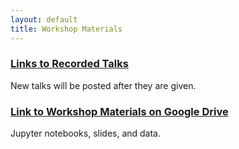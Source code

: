 ```yaml
---
layout: default
title: Workshop Materials
---
```


### [Links to Recorded Talks](https://nau.zoom.us/rec/share/pCHhT-q81WCYrjq8PKz3zwcvw7wTdruyl72xYRv1EI8aYdLgt6FDPWQHuDMhaDlR.FDPfSCg1KWvkcDkD)

New talks will be posted after they are given.

### [Link to Workshop Materials on Google Drive](https://drive.google.com/drive/folders/1f2SdgAKDTCh_eEh9GuhxnslZ7AVYu0CX?usp=sharing)

Jupyter notebooks, slides, and data.
